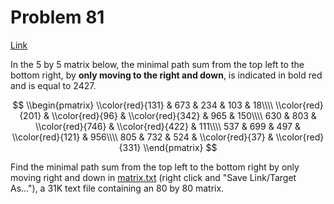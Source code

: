 # Problem 81

[Link](https://projecteuler.net/problem=81)

In the $5$ by $5$ matrix below, the minimal path sum from the top left to the bottom right, by **only moving to the right and down**, is indicated in bold red and is equal to $2427$.

$$ \\begin{pmatrix} \\color{red}{131} & 673 & 234 & 103 & 18\\\\ \\color{red}{201} & \\color{red}{96} & \\color{red}{342} & 965 & 150\\\\ 630 & 803 & \\color{red}{746} & \\color{red}{422} & 111\\\\ 537 & 699 & 497 & \\color{red}{121} & 956\\\\ 805 & 732 & 524 & \\color{red}{37} & \\color{red}{331} \\end{pmatrix} $$ 

Find the minimal path sum from the top left to the bottom right by only moving right and down in [matrix.txt](resources/documents/0081_matrix.txt) (right click and "Save Link/Target As..."), a 31K text file containing an $80$ by $80$ matrix.
